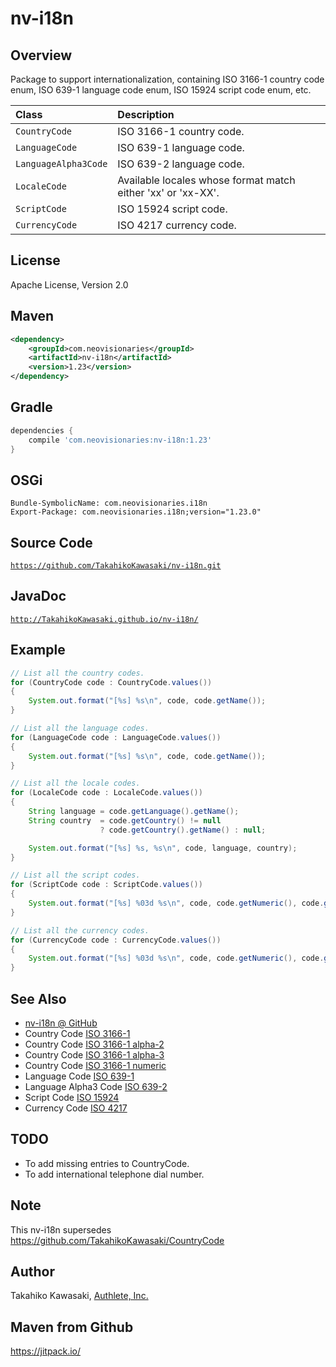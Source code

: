 nv-i18n
=======

Overview
--------

Package to support internationalization, containing ISO 3166-1 country code enum,
ISO 639-1 language code enum, ISO 15924 script code enum, etc.

| Class                | Description                                                  |
|:---------------------|:-------------------------------------------------------------|
| `CountryCode`        | ISO 3166-1 country code.                                     |
| `LanguageCode`       | ISO 639-1 language code.                                     |
| `LanguageAlpha3Code` | ISO 639-2 language code.                                     |
| `LocaleCode`         | Available locales whose format match either 'xx' or 'xx-XX'. |
| `ScriptCode`         | ISO 15924 script code.                                       |
| `CurrencyCode`       | ISO 4217 currency code.                                      |


License
-------

  Apache License, Version 2.0


Maven
-----

```xml
<dependency>
    <groupId>com.neovisionaries</groupId>
    <artifactId>nv-i18n</artifactId>
    <version>1.23</version>
</dependency>
```


Gradle
------

```gradle
dependencies {
    compile 'com.neovisionaries:nv-i18n:1.23'
}
```


OSGi
----

    Bundle-SymbolicName: com.neovisionaries.i18n
    Export-Package: com.neovisionaries.i18n;version="1.23.0"


Source Code
-----------

  <code>https://github.com/TakahikoKawasaki/nv-i18n.git</code>


JavaDoc
-------

  <code>http://TakahikoKawasaki.github.io/nv-i18n/</code>


Example
-------

```java
// List all the country codes.
for (CountryCode code : CountryCode.values())
{
    System.out.format("[%s] %s\n", code, code.getName());
}

// List all the language codes.
for (LanguageCode code : LanguageCode.values())
{
    System.out.format("[%s] %s\n", code, code.getName());
}

// List all the locale codes.
for (LocaleCode code : LocaleCode.values())
{
    String language = code.getLanguage().getName();
    String country  = code.getCountry() != null
                    ? code.getCountry().getName() : null;

    System.out.format("[%s] %s, %s\n", code, language, country);
}

// List all the script codes.
for (ScriptCode code : ScriptCode.values())
{
    System.out.format("[%s] %03d %s\n", code, code.getNumeric(), code.getName());
}

// List all the currency codes.
for (CurrencyCode code : CurrencyCode.values())
{
    System.out.format("[%s] %03d %s\n", code, code.getNumeric(), code.getName());
}
```


See Also
--------

* [nv-i18n @ GitHub](https://github.com/TakahikoKawasaki/nv-i18n)
* Country Code [ISO 3166-1](http://en.wikipedia.org/wiki/ISO_3166-1)
* Country Code [ISO 3166-1 alpha-2](http://en.wikipedia.org/wiki/ISO_3166-1_alpha-2)
* Country Code [ISO 3166-1 alpha-3](http://en.wikipedia.org/wiki/ISO_3166-1_alpha-3)
* Country Code [ISO 3166-1 numeric](http://en.wikipedia.org/wiki/ISO_3166-1_numeric)
* Language Code [ISO 639-1](http://en.wikipedia.org/wiki/ISO_639-1)
* Language Alpha3 Code [ISO 639-2](http://en.wikipedia.org/wiki/ISO_639-2)
* Script Code [ISO 15924](http://en.wikipedia.org/wiki/ISO_15924)
* Currency Code [ISO 4217](http://en.wikipedia.org/wiki/ISO_4217)


TODO
----

* To add missing entries to CountryCode.
* To add international telephone dial number.


Note
----

This nv-i18n supersedes https://github.com/TakahikoKawasaki/CountryCode


Author
------

Takahiko Kawasaki, [Authlete, Inc.](https://www.authlete.com/)

Maven from Github
----
https://jitpack.io/

